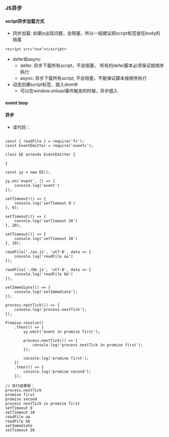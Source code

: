 ### JS异步
#### script异步加载方式
* 同步加载: 如果js出现问题，会阻塞，所以一般建议把script标签放在body的结尾
```
<script src="xxx"></script>
```

* defer和async
    * defer: 异步下载所有script，不会阻塞， 所有的defer脚本必须保证按顺序执行
    * async: 异步下载所有script, 不会阻塞，不能保证脚本按顺序执行
* 动态创建script标签，插入dom中
    * 可以在window.onload事件触发的时候，异步插入

#### event loop

#### 异步
* 读代码：
```

const { readFile } = require('fs');
const EventEmitter = require('events');

class EE extends EventEmitter {

}

const yy = new EE();

yy.on('event', () => {
    console.log('event')
});

setTimeout(() => {
    console.log('setTimeout 0')
}, 0);

setTimeout(() => {
    console.log('setTimeout 20')
}, 20);

setTimeout(() => {
    console.log('setTimeout 10')
}, 10);

readFile('./aa.js', 'utf-8', data => {
    console.log('readFile aa')
});

readFile('./bb.js', 'utf-8', data => {
    console.log('readFile bb')
});

setImmediate(() => {
    console.log('setImmediate');
});

process.nextTick(() => {
    console.log('process.nextTick');
});

Promise.resolve()
    .then(() => {
        yy.emit('event in promise first');

        process.nextTick(() => {
            console.log('process nextTick in promise first');
        });
        
        console.log('promise first');
    })
    .then(() => {
        console.log('promise second');
    });

// 执行结果是：
process.nextTick
promise first
promise second
process nextTick in promise first
setTimeout 0
setTimeout 10
readFile aa
readFile bb
setImmediate
setTimeout 20

```
